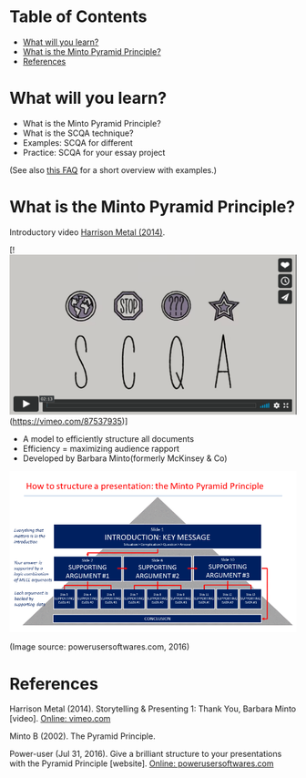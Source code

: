 
# Table of Contents

-   [What will you learn?](#org64b3c60)
-   [What is the Minto Pyramid Principle?](#org9e6d1c3)
-   [References](#org87499a9)



<a id="org64b3c60"></a>

# What will you learn?

-   What is the Minto Pyramid Principle?
-   What is the SCQA technique?
-   Examples: SCQA for different
-   Practice: SCQA for your essay project

(See also [this FAQ](https://github.com/birkenkrahe/org/blob/master/FAQ.md#orgd4994dd) for a short overview with examples.)


<a id="org9e6d1c3"></a>

# What is the Minto Pyramid Principle?

Introductory video [Harrison Metal (2014)](https://vimeo.com/87537935).

[!![img](./img/scqa.png)(<https://vimeo.com/87537935>)]

-   A model to efficiently structure all documents
-   Efficiency = maximizing audience rapport
-   Developed by Barbara Minto(formerly McKinsey & Co)

![img](./img/minto.png)

(Image source: powerusersoftwares.com, 2016)


<a id="org87499a9"></a>

# References

Harrison Metal (2014). Storytelling & Presenting 1: Thank You,
Barbara Minto [video]. [Online: vimeo.com](https://vimeo.com/87537935)

Minto B (2002). The Pyramid Principle.

Power-user (Jul 31, 2016). Give a brilliant structure to your
presentations with the Pyramid Principle [website]. [Online:
powerusersoftwares.com](https://www.powerusersoftwares.com/post/2016/07/31/give-a-brilliant-structure-to-your-presentations-with-the-pyramid-principle)

